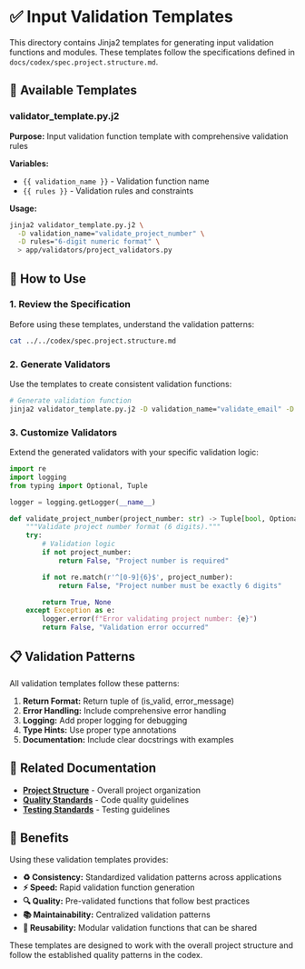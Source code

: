 # ✅ Input Validation Templates

This directory contains Jinja2 templates for generating input validation functions and modules. These templates follow the specifications defined in `docs/codex/spec.project.structure.md`.

## 📁 Available Templates

### validator_template.py.j2
**Purpose:** Input validation function template with comprehensive validation rules

**Variables:**
- `{{ validation_name }}` - Validation function name
- `{{ rules }}` - Validation rules and constraints

**Usage:**
```bash
jinja2 validator_template.py.j2 \
  -D validation_name="validate_project_number" \
  -D rules="6-digit numeric format" \
  > app/validators/project_validators.py
```

## 🚀 How to Use

### 1. **Review the Specification**
Before using these templates, understand the validation patterns:
```bash
cat ../../codex/spec.project.structure.md
```

### 2. **Generate Validators**
Use the templates to create consistent validation functions:
```bash
# Generate validation function
jinja2 validator_template.py.j2 -D validation_name="validate_email" -D rules="email format validation" > app/validators/email_validators.py
```

### 3. **Customize Validators**
Extend the generated validators with your specific validation logic:
```python
import re
import logging
from typing import Optional, Tuple

logger = logging.getLogger(__name__)

def validate_project_number(project_number: str) -> Tuple[bool, Optional[str]]:
    """Validate project number format (6 digits)."""
    try:
        # Validation logic
        if not project_number:
            return False, "Project number is required"

        if not re.match(r'^[0-9]{6}$', project_number):
            return False, "Project number must be exactly 6 digits"

        return True, None
    except Exception as e:
        logger.error(f"Error validating project number: {e}")
        return False, "Validation error occurred"
```

## 📋 Validation Patterns

All validation templates follow these patterns:

1. **Return Format:** Return tuple of (is_valid, error_message)
2. **Error Handling:** Include comprehensive error handling
3. **Logging:** Add proper logging for debugging
4. **Type Hints:** Use proper type annotations
5. **Documentation:** Include clear docstrings with examples

## 🔗 Related Documentation

- **[Project Structure](../../codex/spec.project.structure.md)** - Overall project organization
- **[Quality Standards](../../codex/spec.quality.code.md)** - Code quality guidelines
- **[Testing Standards](../../codex/spec.quality.testing.md)** - Testing guidelines

## 🎯 Benefits

Using these validation templates provides:

- **♻️ Consistency:** Standardized validation patterns across applications
- **⚡ Speed:** Rapid validation function generation
- **🔍 Quality:** Pre-validated functions that follow best practices
- **📚 Maintainability:** Centralized validation patterns
- **🔧 Reusability:** Modular validation functions that can be shared

These templates are designed to work with the overall project structure and follow the established quality patterns in the codex.
